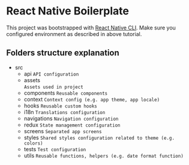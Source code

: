 # React Native Boilerplate

This project was bootstrapped with [React Native CLI](https://reactnative.dev/docs/environment-setup).
Make sure you configured environment as described in above tutorial.

##  Folders structure explanation

 - src
	 - api 
	  `API configuration`
	 - assets 	
	  `Assets used in project`
	 - components
	  `Reusable components`
	 - context
	  `Context config (e.g. app theme, app locale)`
	 - hooks
	  `Reusable custom hooks`
	 - i18n
	  `Translations configuration`
	 - navigations
	  `Navigation configuration`
	 - redux
	  `State management configuration`
	 - screens
	  `Separated app screens`
	 - styles
	  `Shared styles configuration related to theme (e.g. colors)`
	 - tests
	  `Test configuration`
	 - utils
	  `Reusable functions, helpers (e.g. date format function)`